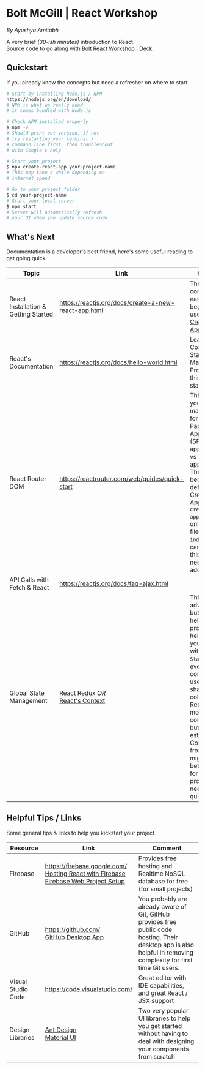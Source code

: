 # Bolt McGill | React Workshop
_By Ayushya Amitabh_

A very brief _(30-ish minutes)_ introduction to React.  
Source code to go along with [Bolt React Workshop | Deck](https://github.com/ayushyamitabh/BoltReactWorkshop/blob/master/Bolt%20React%20Workshop%20-%20Ayushya%20Amitabh.pdf)

## Quickstart

If you already know the concepts but need a refresher on where to start
```sh
# Start by installing Node.js / NPM
https://nodejs.org/en/download/
# NPM is what we really need, 
# it comes bundled with Node.js
```
```sh
# Check NPM installed properly
$ npm -v
# Should print out version, if not
# try restarting your terminal / 
# command line first, then troubleshoot
# with Google's help
```
```sh
# Start your project
$ npx create-react-app your-project-name
# This may take a while depending on
# internet speed
```
```sh
# Go to your project folder
$ cd your-project-name
# Start your local server
$ npm start
# Server will automatically refresh
# your UI when you update source code
```
## What's Next

Documentation is a developer's best friend, here's some useful reading to get going quick

|Topic|Link|Comments|
|-----|----|--------|
|React Installation & Getting Started| https://reactjs.org/docs/create-a-new-react-app.html| The most common (and easiest way) for beginners is to use [React's Create React App](https://reactjs.org/docs/create-a-new-react-app.html#create-react-app) Method|
|React's Documentation|https://reactjs.org/docs/hello-world.html| Learn about Component, State Management, Props & More - this is a great starting point|
|React Router DOM|https://reactrouter.com/web/guides/quick-start|This will help you with route management for a Single Page Application (SPA), eg: your-app.com/home vs your-app.com/profile. This is used because by default React's Create React App (`npx create-react-app`) targets only one HTML file - `index.html`. You can  customize this behavior as needed but may add complexity.|
|API Calls with Fetch & React|https://reactjs.org/docs/faq-ajax.html||
|Global State Management|[React Redux](https://react-redux.js.org/introduction/getting-started) _OR_<br /> [React's Context](https://reactjs.org/docs/context.html)|This is a slightly advanced topic but, might be helpful in your project - this helps provide your entire app with a share `State` so that every component can use data from a shared collection. Redux is slightly more complicated but, more established. Context API from React might be a better choice for smaller projects that need to be built quickly.|

## Helpful Tips / Links

Some general tips & links to help you kickstart your project

|Resource|Link|Comment|
|-|-|-|
|Firebase|https://firebase.google.com/ <br />[Hosting React with Firebase](https://medium.com/swlh/how-to-deploy-a-react-app-with-firebase-hosting-98063c5bf425) <br /> [Firebase Web Project Setup](https://firebase.google.com/docs/web/setup)|Provides free hosting and Realtime NoSQL database for free (for small projects)|
|GitHub|https://github.com/<br />[GitHub Desktop App](https://desktop.github.com/)|You probably are already aware of Git, GitHub provides free public code hosting. Their desktop app is also helpful in removing complexity for first time Git users.|
|Visual Studio Code|https://code.visualstudio.com/| Great editor with IDE capabilities, and great React / JSX support|
|Design Libraries|[Ant Design](https://ant.design/docs/react/introduce)<br />[Material UI](https://mui.com/getting-started/usage/)|Two very popular UI libraries to help you get started without having to deal with designing your components from scratch|
